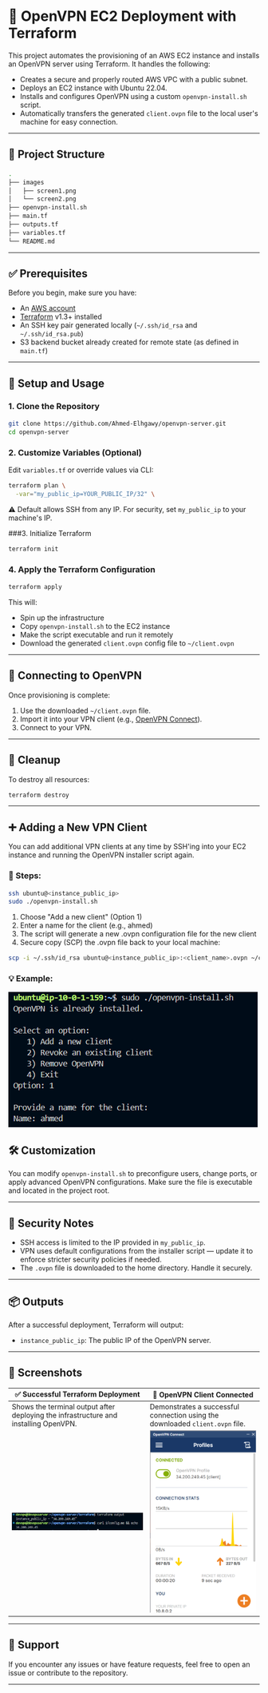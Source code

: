 # 🚀 OpenVPN EC2 Deployment with Terraform

This project automates the provisioning of an AWS EC2 instance and installs an OpenVPN server using Terraform. It handles the following:

- Creates a secure and properly routed AWS VPC with a public subnet.
- Deploys an EC2 instance with Ubuntu 22.04.
- Installs and configures OpenVPN using a custom `openvpn-install.sh` script.
- Automatically transfers the generated `client.ovpn` file to the local user's machine for easy connection.

---

## 📁 Project Structure

```bash
.
├── images
│   ├── screen1.png
│   └── screen2.png
├── openvpn-install.sh
├── main.tf
├── outputs.tf
├── variables.tf
└── README.md
```

---

## ✅ Prerequisites

Before you begin, make sure you have:

- An [AWS account](https://aws.amazon.com/)
- [Terraform](https://developer.hashicorp.com/terraform/install) v1.3+ installed
- An SSH key pair generated locally (`~/.ssh/id_rsa` and `~/.ssh/id_rsa.pub`)
- S3 backend bucket already created for remote state (as defined in `main.tf`)

---

## 🔧 Setup and Usage

### 1. Clone the Repository

```bash
git clone https://github.com/Ahmed-Elhgawy/openvpn-server.git
cd openvpn-server
```

### 2. Customize Variables (Optional)

Edit `variables.tf` or override values via CLI:

```bash
terraform plan \
  -var="my_public_ip=YOUR_PUBLIC_IP/32" \
```

⚠️ Default allows SSH from any IP. For security, set `my_public_ip` to your machine's IP.

###3. Initialize Terraform

```bash
terraform init
```

### 4. Apply the Terraform Configuration

```bash
terraform apply
```
This will:
- Spin up the infrastructure
- Copy `openvpn-install.sh` to the EC2 instance
- Make the script executable and run it remotely
- Download the generated `client.ovpn` config file to `~/client.ovpn`

--- 

## 🔑 Connecting to OpenVPN

Once provisioning is complete:
1. Use the downloaded `~/client.ovpn` file.
2. Import it into your VPN client (e.g., [OpenVPN Connect](https://openvpn.net/client/)).
3. Connect to your VPN.

---

## 🧹 Cleanup

To destroy all resources:

```bash
terraform destroy
```

---

## ➕ Adding a New VPN Client

You can add additional VPN clients at any time by SSH'ing into your EC2 instance and running the OpenVPN installer script again.

### 🧩 Steps:

```bash
ssh ubuntu@<instance_public_ip>
sudo ./openvpn-install.sh
```

1. Choose "Add a new client" (Option 1)
2. Enter a name for the client (e.g., ahmed)
3. The script will generate a new .ovpn configuration file for the new client
4. Secure copy (SCP) the .ovpn file back to your local machine:

```bash
scp -i ~/.ssh/id_rsa ubuntu@<instance_public_ip>:<client_name>.ovpn ~/client_<client_name>.ovpn
```

### 💡 Example:

![Add New Client](images/screen3.png)

## 🛠️ Customization

You can modify `openvpn-install.sh` to preconfigure users, change ports, or apply advanced OpenVPN configurations. Make sure the file is executable and located in the project root.

---

## 🔐 Security Notes

- SSH access is limited to the IP provided in `my_public_ip`.
- VPN uses default configurations from the installer script — update it to enforce stricter security policies if needed.
- The `.ovpn` file is downloaded to the home directory. Handle it securely.

---

## 📦 Outputs

After a successful deployment, Terraform will output:
- `instance_public_ip`: The public IP of the OpenVPN server.

---

## 📸 Screenshots

| ✅ Successful Terraform Deployment | 🔗 OpenVPN Client Connected |
| ---------------------------------- | ---------------------------- |
| Shows the terminal output after deploying the infrastructure and installing OpenVPN. | Demonstrates a successful connection using the downloaded `client.ovpn` file. |
| ![Terraform Deployment Output](images/screen2.png) | ![OpenVPN Client Connected](images/screen1.png) |

---

## 🙋 Support

If you encounter any issues or have feature requests, feel free to open an issue or contribute to the repository.

---